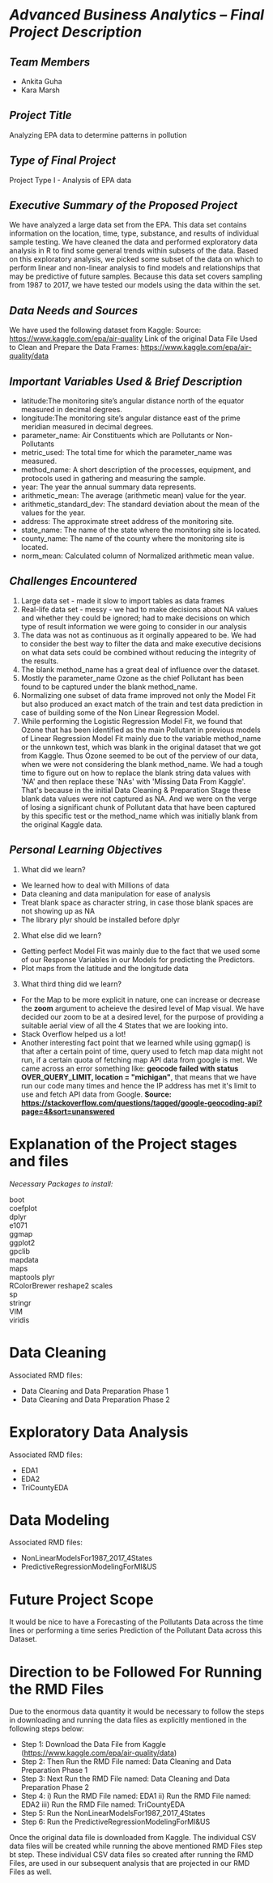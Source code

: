 
***Advanced Business Analytics – Final Project Description***
=============================================================

*Team Members*
------------
  + Ankita Guha
  + Kara Marsh

*Project Title*
-------------
Analyzing EPA data to determine patterns in pollution

*Type of Final Project*
---------------------
Project Type I - Analysis of EPA data

*Executive Summary of the Proposed Project*
-----------------------------------------
We have analyzed a large data set from the EPA. This data set contains 
information on the location, time, type, substance, and results of individual 
sample testing. We have cleaned the data and performed exploratory data 
analysis in R to find some general trends within subsets of the data. Based on
this exploratory analysis, we picked some subset of the data on which to 
perform linear and non-linear analysis to find models and relationships that 
may be predictive of future samples. Because this data set covers sampling 
from 1987 to 2017, we have tested our models using the data within the set. 

*Data Needs and Sources*
-----------------------
We have used the following dataset from Kaggle:
Source: https://www.kaggle.com/epa/air-quality
Link of the original Data File Used to Clean and Prepare the Data Frames: https://www.kaggle.com/epa/air-quality/data 

*Important Variables Used & Brief Description*
-----------------------------------
+ latitude:The monitoring site’s angular distance north of the equator measured in decimal degrees.
+ longitude:The monitoring site’s angular distance east of the prime meridian measured in decimal degrees.
+ parameter_name: Air Constituents which are Pollutants or Non-Pollutants 
+ metric_used: The total time for which the parameter_name was measured.
+ method_name: A short description of the processes, equipment, and protocols used in gathering and measuring the sample.
+ year: The year the annual summary data represents.
+ arithmetic_mean: The average (arithmetic mean) value for the year.
+ arithmetic_standard_dev: The standard deviation about the mean of the values for the year.
+ address: The approximate street address of the monitoring site.
+ state_name: The name of the state where the monitoring site is located.
+ county_name: The name of the county where the monitoring site is located.
+ norm_mean: Calculated column of Normalized arithmetic mean value.

*Challenges Encountered*
-----------------------
1) Large data set - made it slow to import tables as data frames
2) Real-life data set - messy - we had to make decisions about NA values and 
whether they could be ignored; had to make decisions on which type of result 
information we were going to consider in our analysis
3) The data was not as continuous as it orginally appeared to be. We had to 
consider the best way to filter the data and make executive decisions on what
data sets could be combined without reducing the integrity of the results. 
4) The blank method_name has a great deal of influence over the dataset.
5) Mostly the parameter_name Ozone as the chief Pollutant has been found to be captured under the blank method_name.
6) Normalizing one subset of data frame improved not only the Model Fit but also produced an exact match of the train and test data prediction in case of building some of the Non Linear Regression Model. 
7) While performing the Logistic Regression Model Fit, we found that Ozone that has been identified as the main Pollutant in previous models of Linear Regression Model Fit mainly due to the variable  method_name or the unnkown test, which was blank in the original dataset that we got from Kaggle. Thus Ozone seemed to be out of the perview of our data, when we were not considering the blank method_name. We had a tough time to figure out on how to replace the blank string data values with 'NA' and then replace these 'NAs' with 'Missing Data From Kaggle'. That's because in the initial Data Cleaning & Preparation Stage these blank data values were not captured as NA. And we were on the verge of losing a significant chunk of Pollutant data that have been captured by this specific test or the method_name which was initially blank from the original Kaggle data.  


*Personal Learning Objectives*
----------------------------
1) What did we learn?

+ We learned how to deal with Millions of data
+ Data cleaning and data manipulation for ease of analysis
+ Treat blank space as character string, in case those blank spaces are not showing up as NA
+ The library plyr should be installed before dplyr

2) What else did we learn?

+ Getting perfect Model Fit was mainly due to the fact that we used some of our Response Variables in our Models for predicting the Predictors.
+ Plot maps from the latitude and the longitude data

3) What third thing did we learn?

+ For the Map to be more explicit in nature, one can increase or decrease the **zoom** argument to acheieve the desired level of Map visual. We have decided our zoom to be at a desired level, for the purpose of providing a suitable aerial view of all the 4 States that we are looking into. 
+ Stack Overflow helped us a lot! 
+ Another interesting fact point that we learned while using ggmap() is that after a certain point of time, query used to fetch map data might not run, if a certain quota of fetching map API data from google is met. We came across an error something like: **geocode failed with status OVER_QUERY_LIMIT, location = "michigan"**, that means that we have run our code many times and hence the IP address has met it's limit to use and fetch API data from Google. 
**Source: https://stackoverflow.com/questions/tagged/google-geocoding-api?page=4&sort=unanswered**


**Explanation of the Project stages and files**
=============================================

*Necessary Packages to install:*

boot 	
coefplot 	
dplyr 	
e1071 	
ggmap 	
ggplot2 	
gpclib 	
mapdata 	
maps 	
maptools
plyr 	
RColorBrewer
reshape2
scales 	
sp 	
stringr 	
VIM 	
viridis

# Data Cleaning
Associated RMD files: 

+ Data Cleaning and Data Preparation Phase 1
+ Data Cleaning and Data Preparation Phase 2


# Exploratory Data Analysis
Associated RMD files: 

+ EDA1
+ EDA2
+ TriCountyEDA


# Data Modeling
Associated RMD files: 

+ NonLinearModelsFor1987_2017_4States
+ PredictiveRegressionModelingForMI&US

# Future Project Scope
It would be nice to have a Forecasting of the Pollutants Data across the time lines or performing a time series Prediction of the Pollutant Data across this Dataset.

# Direction to be Followed For Running the RMD Files
Due to the enormous data quantity it would be necessary to follow the steps in downloading and running the data files as explicitly mentioned in the following steps below:

+ Step 1: Download the Data File from Kaggle (https://www.kaggle.com/epa/air-quality/data)
+ Step 2: Then Run the RMD File named: Data Cleaning and Data Preparation Phase 1
+ Step 3: Next Run the RMD File named: Data Cleaning and Data Preparation Phase 2
+ Step 4: i)  Run the RMD File named: EDA1
          ii) Run the RMD File named: EDA2
          iii) Run the RMD File named: TriCountyEDA
+ Step 5: Run the NonLinearModelsFor1987_2017_4States
+ Step 6: Run the PredictiveRegressionModelingForMI&US

Once the original data file is downloaded from Kaggle. The individual CSV data files will be created while running the above mentioned RMD Files step bt step. These individual CSV data files so created after running the RMD Files, are used in our subsequent analysis that are projected in our RMD Files as well.
